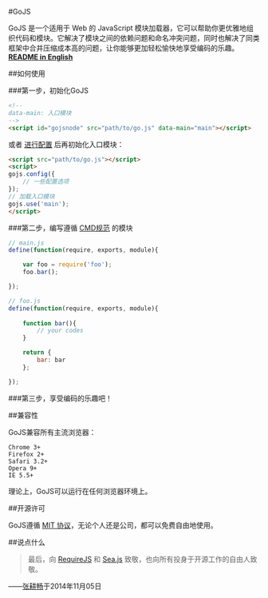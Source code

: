 #GoJS

GoJS 是一个适用于 Web 的 JavaScript 模块加载器，它可以帮助你更优雅地组织代码和模块。它解决了模块之间的依赖问题和命名冲突问题，同时也解决了同类框架中合并压缩成本高的问题，让你能够更加轻松愉快地享受编码的乐趣。[**README in English**](https://github.com/Lanfei/GoJS/blob/master/README_EN.md)

##如何使用

###第一步，初始化GoJS

```html
<!--
data-main: 入口模块
-->
<script id="gojsnode" src="path/to/go.js" data-main="main"></script>
```

或者 [进行配置](http://lanfei.github.io/GoJS/docs/index.html#config) 后再初始化入口模块：

```html
<script src="path/to/go.js"></script>
<script>
gojs.config({
	// 一些配置选项
});
// 加载入口模块
gojs.use('main');
</script>
```

###第二步，编写遵循 [CMD规范](http://lanfei.github.io/GoJS/docs/index.html#cmd) 的模块

```js
// main.js
define(function(require, exports, module){

	var foo = require('foo');
	foo.bar();

});
```

```js
// foo.js
define(function(require, exports, module){
	
	function bar(){
		// your codes
	}

	return {
		bar: bar
	};

});
```

###第三步，享受编码的乐趣吧！

##兼容性

GoJS兼容所有主流浏览器：

```
Chrome 3+
Firefox 2+
Safari 3.2+
Opera 9+
IE 5.5+
```

理论上，GoJS可以运行在任何浏览器环境上。

##开源许可

GoJS遵循 [MIT 协议](https://github.com/Lanfei/GoJS/blob/master/LICENSE)，无论个人还是公司，都可以免费自由地使用。

##说点什么

> 最后，向 <a target="_blank" href="http://requirejs.org">RequireJS</a> 和 <a target="_blank" href="http://seajs.org">Sea.js</a> 致敬，也向所有投身于开源工作的自由人致敬。

——[张耕畅](http://www.clanfei.com/)于2014年11月05日
